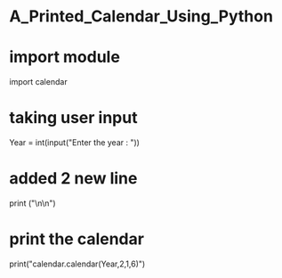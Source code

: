 # A_Printed_Calendar_Using_Python
# import module 

import calendar 

# taking user input
Year = int(input("Enter the year : "))

# added 2 new line
print ("\n\n") 

# print the calendar 
print("calendar.calendar(Year,2,1,6)")
